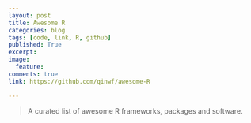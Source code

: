 ```yaml
---
layout: post
title: Awesome R
categories: blog
tags: [code, link, R, github]
published: True
excerpt: 
image: 
  feature:
comments: true
link: https://github.com/qinwf/awesome-R

---
```



> A curated list of awesome R frameworks, packages and software.